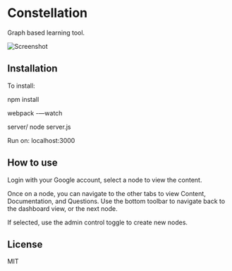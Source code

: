 # Constellation
Graph based learning tool.

![Screenshot](http://i.imgur.com/gjoPq6D.gifv)

## Installation
To install: 

npm install

webpack -—watch

server/ node server.js 

Run on: localhost:3000

## How to use
Login with your Google account, select a node to view the content. 

Once on a node, you can navigate to the other tabs to view Content, Documentation, and Questions.  Use the bottom toolbar to navigate back to the dashboard view, or the next node.  

If selected, use the admin control toggle to create new nodes.

## License
MIT
